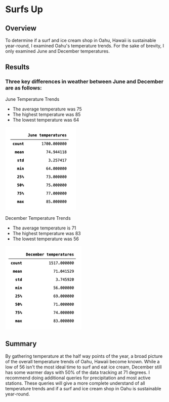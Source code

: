 # Surfs Up

## Overview
To determine if a surf and ice cream shop in Oahu, Hawaii is sustainable year-round, I examined Oahu's temperature trends. For the sake of brevity, I only examined June and December temperatures. 

## Results
### Three key differences in weather between June and December are as follows:

June Temperature Trends
* The average temperature was 75
* The highest temperature was 85
* The lowest temperature was 64

![Oahu_June_temp.png](images/Oahu_June_temp.png)

December Temperature Trends
* The average temperature is 71
* The highest temperature was 83
* The lowest temperature was 56

![Oahu_Dec_temp.png](images/Oahu_Dec_temp.png)

## Summary
By gathering temperature at the half way points of the year, a broad picture of the overall temperature trends of Oahu, Hawaii become known. While a low of 56 isn't the most ideal time to surf and eat ice cream, December still has some warmer days with 50% of the data tracking at 71 degrees. I recommend doing additional queries for precipitation and most active stations. These queries will give a more complete understand of all temperature trends and if a surf and ice cream shop in Oahu is sustainable year-round.